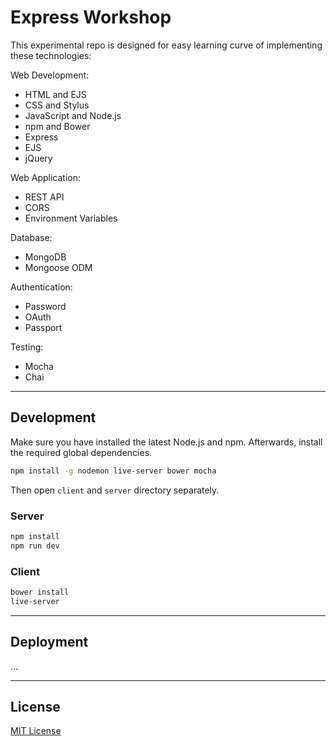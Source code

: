 # Express Workshop

This experimental repo is designed for easy learning curve of implementing these technologies:

Web Development:

* HTML and EJS
* CSS and Stylus
* JavaScript and Node.js
* npm and Bower
* Express
* EJS
* jQuery

Web Application:

* REST API
* CORS
* Environment Variables

Database:

* MongoDB
* Mongoose ODM

Authentication:

* Password
* OAuth
* Passport

Testing:

* Mocha
* Chai

--------------------------------------------------------------------------------

## Development

Make sure you have installed the latest Node.js and npm. Afterwards, install the required global dependencies.

```sh
npm install -g nodemon live-server bower mocha
```

Then open `client` and `server` directory separately.

### Server

```sh
npm install
npm run dev
```

### Client

```sh
bower install
live-server
```

--------------------------------------------------------------------------------

## Deployment

...

--------------------------------------------------------------------------------

## License

[MIT License](https://mit-license.org)
